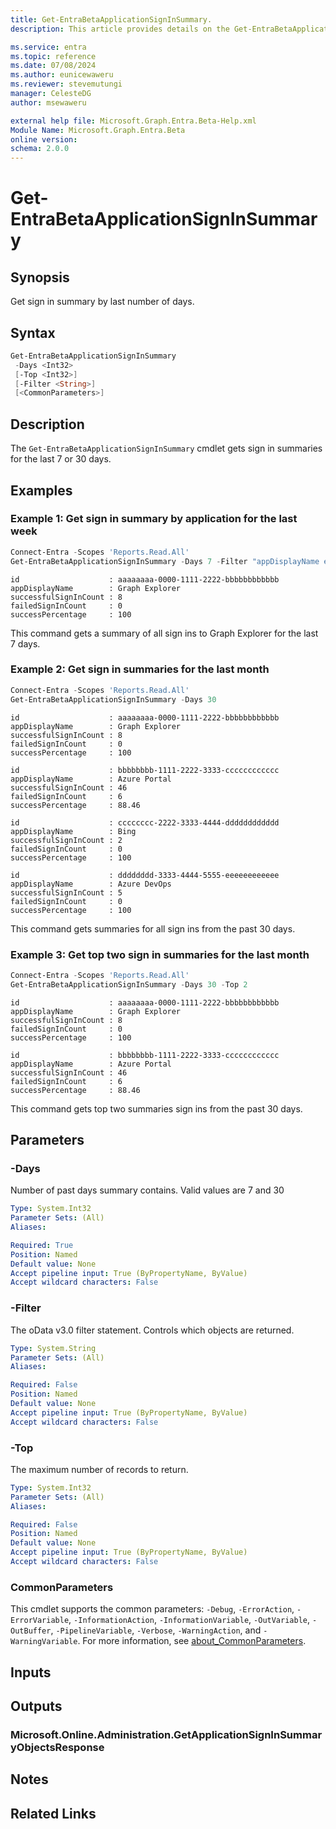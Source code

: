 ```yaml
---
title: Get-EntraBetaApplicationSignInSummary.
description: This article provides details on the Get-EntraBetaApplicationSignInSummary command.

ms.service: entra
ms.topic: reference
ms.date: 07/08/2024
ms.author: eunicewaweru
ms.reviewer: stevemutungi
manager: CelesteDG
author: msewaweru

external help file: Microsoft.Graph.Entra.Beta-Help.xml
Module Name: Microsoft.Graph.Entra.Beta
online version:
schema: 2.0.0
---
```


# Get-EntraBetaApplicationSignInSummary

## Synopsis

Get sign in summary by last number of days.

## Syntax

```powershell
Get-EntraBetaApplicationSignInSummary 
 -Days <Int32> 
 [-Top <Int32>] 
 [-Filter <String>] 
 [<CommonParameters>]
```

## Description

The `Get-EntraBetaApplicationSignInSummary` cmdlet gets sign in summaries for the last 7 or 30 days.

## Examples

### Example 1: Get sign in summary by application for the last week

```powershell
Connect-Entra -Scopes 'Reports.Read.All'
Get-EntraBetaApplicationSignInSummary -Days 7 -Filter "appDisplayName eq 'Graph Explorer'"
```

```Output
id                    : aaaaaaaa-0000-1111-2222-bbbbbbbbbbbb
appDisplayName        : Graph Explorer
successfulSignInCount : 8
failedSignInCount     : 0
successPercentage     : 100
```

This command gets a summary of all sign ins to Graph Explorer for the last 7 days.

### Example 2: Get sign in summaries for the last month

```powershell
Connect-Entra -Scopes 'Reports.Read.All'
Get-EntraBetaApplicationSignInSummary -Days 30
```

```Output
id                    : aaaaaaaa-0000-1111-2222-bbbbbbbbbbbb
appDisplayName        : Graph Explorer
successfulSignInCount : 8
failedSignInCount     : 0
successPercentage     : 100

id                    : bbbbbbbb-1111-2222-3333-cccccccccccc
appDisplayName        : Azure Portal
successfulSignInCount : 46
failedSignInCount     : 6
successPercentage     : 88.46

id                    : cccccccc-2222-3333-4444-dddddddddddd
appDisplayName        : Bing
successfulSignInCount : 2
failedSignInCount     : 0
successPercentage     : 100

id                    : dddddddd-3333-4444-5555-eeeeeeeeeeee
appDisplayName        : Azure DevOps
successfulSignInCount : 5
failedSignInCount     : 0
successPercentage     : 100
```

This command gets summaries for all sign ins from the past 30 days.

### Example 3: Get top two sign in summaries for the last month

```powershell
Connect-Entra -Scopes 'Reports.Read.All'
Get-EntraBetaApplicationSignInSummary -Days 30 -Top 2
```

```Output
id                    : aaaaaaaa-0000-1111-2222-bbbbbbbbbbbb
appDisplayName        : Graph Explorer
successfulSignInCount : 8
failedSignInCount     : 0
successPercentage     : 100

id                    : bbbbbbbb-1111-2222-3333-cccccccccccc
appDisplayName        : Azure Portal
successfulSignInCount : 46
failedSignInCount     : 6
successPercentage     : 88.46
```

This command gets top two summaries sign ins from the past 30 days.

## Parameters

### -Days

Number of past days summary contains.
Valid values are 7 and 30

```yaml
Type: System.Int32
Parameter Sets: (All)
Aliases:

Required: True
Position: Named
Default value: None
Accept pipeline input: True (ByPropertyName, ByValue)
Accept wildcard characters: False
```

### -Filter

The oData v3.0 filter statement.
Controls which objects are returned.

```yaml
Type: System.String
Parameter Sets: (All)
Aliases:

Required: False
Position: Named
Default value: None
Accept pipeline input: True (ByPropertyName, ByValue)
Accept wildcard characters: False
```

### -Top

The maximum number of records to return.

```yaml
Type: System.Int32
Parameter Sets: (All)
Aliases:

Required: False
Position: Named
Default value: None
Accept pipeline input: True (ByPropertyName, ByValue)
Accept wildcard characters: False
```

### CommonParameters

This cmdlet supports the common parameters: `-Debug`, `-ErrorAction`, `-ErrorVariable`, `-InformationAction`, `-InformationVariable`, `-OutVariable`, `-OutBuffer`, `-PipelineVariable`, `-Verbose`, `-WarningAction`, and `-WarningVariable`. For more information, see [about_CommonParameters](https://go.microsoft.com/fwlink/?LinkID=113216).

## Inputs

## Outputs

### Microsoft.Online.Administration.GetApplicationSignInSummaryObjectsResponse

## Notes

## Related Links
